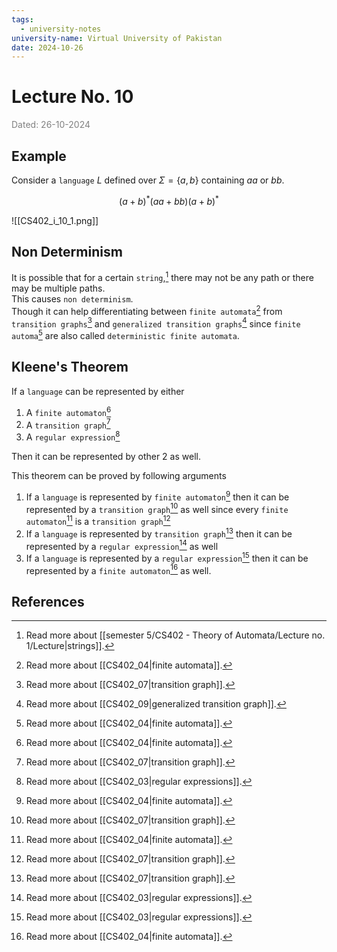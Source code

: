 ```yaml
---
tags:
  - university-notes
university-name: Virtual University of Pakistan
date: 2024-10-26
---
```


# Lecture No. 10

<span style="color: gray;">Dated: 26-10-2024</span>

## Example

Consider a `language` $L$ defined over $\Sigma = \{a, b\}$ containing $aa$ or $bb$.  

$$(a+b)^*(aa + bb)(a + b)^*$$

![[CS402_i_10_1.png]]

## Non Determinism

It is possible that for a certain `string`,[^1] there may not be any path or there may be multiple paths.  
This causes `non determinism`.  
Though it can help differentiating between `finite automata`[^2] from `transition graphs`[^3] and `generalized transition graphs`[^4] since `finite automa`[^2] are also called `deterministic finite automata`.

## Kleene's Theorem

If a `language` can be represented by either

1. A `finite automaton`[^2]
2. A `transition graph`[^3]
3. A `regular expression`[^5]

Then it can be represented by other 2 as well.

This theorem can be proved by following arguments

1. If a `language` is represented by `finite automaton`[^2] then it can be represented by a `transition graph`[^3] as well since every `finite automaton`[^2] is a `transition graph`[^3]
2. If a `language` is represented by `transition graph`[^3] then it can be represented by a `regular expression`[^5] as well
3. If a `language` is represented by a `regular expression`[^5] then it can be represented by a `finite automaton`[^2] as well.

## References

[^1]: Read more about [[semester 5/CS402 - Theory of Automata/Lecture no. 1/Lecture|strings]].
[^2]: Read more about [[CS402_04|finite automata]].
[^3]: Read more about [[CS402_07|transition graph]].
[^4]: Read more about [[CS402_09|generalized transition graph]].
[^5]: Read more about [[CS402_03|regular expressions]].